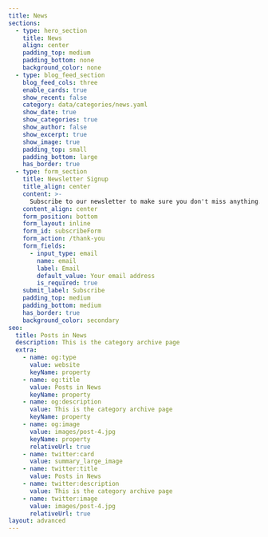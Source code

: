 ```yaml
---
title: News
sections:
  - type: hero_section
    title: News
    align: center
    padding_top: medium
    padding_bottom: none
    background_color: none
  - type: blog_feed_section
    blog_feed_cols: three
    enable_cards: true
    show_recent: false
    category: data/categories/news.yaml
    show_date: true
    show_categories: true
    show_author: false
    show_excerpt: true
    show_image: true
    padding_top: small
    padding_bottom: large
    has_border: true
  - type: form_section
    title: Newsletter Signup
    title_align: center
    content: >-
      Subscribe to our newsletter to make sure you don't miss anything.
    content_align: center
    form_position: bottom
    form_layout: inline
    form_id: subscribeForm
    form_action: /thank-you
    form_fields:
      - input_type: email
        name: email
        label: Email
        default_value: Your email address
        is_required: true
    submit_label: Subscribe
    padding_top: medium
    padding_bottom: medium
    has_border: true
    background_color: secondary
seo:
  title: Posts in News
  description: This is the category archive page
  extra:
    - name: og:type
      value: website
      keyName: property
    - name: og:title
      value: Posts in News
      keyName: property
    - name: og:description
      value: This is the category archive page
      keyName: property
    - name: og:image
      value: images/post-4.jpg
      keyName: property
      relativeUrl: true
    - name: twitter:card
      value: summary_large_image
    - name: twitter:title
      value: Posts in News
    - name: twitter:description
      value: This is the category archive page
    - name: twitter:image
      value: images/post-4.jpg
      relativeUrl: true
layout: advanced
---
```

